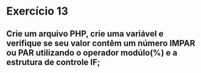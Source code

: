 # Exercício 13
## Crie um arquivo PHP, crie uma variável e verifique se seu valor contêm um número IMPAR ou PAR utilizando o operador modúlo(%) e a estrutura de controle IF;